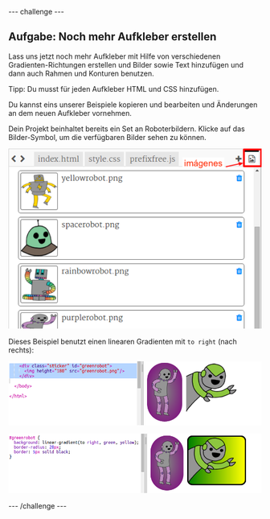 --- challenge ---
## Aufgabe: Noch mehr Aufkleber erstellen

Lass uns jetzt noch mehr Aufkleber mit Hilfe von verschiedenen Gradienten-Richtungen erstellen und Bilder sowie Text hinzufügen und dann auch Rahmen und Konturen benutzen. 

Tipp: Du musst für jeden Aufkleber HTML und CSS hinzufügen. 

Du kannst eins unserer Beispiele kopieren und bearbeiten und Änderungen an dem neuen Aufkleber vornehmen. 

Dein Projekt beinhaltet bereits ein Set an Roboterbildern. Klicke auf das Bilder-Symbol, um die verfügbaren Bilder sehen zu können. 

![screenshot](images/stickers-images.png)

Dieses Beispiel benutzt einen linearen Gradienten mit `to right` (nach rechts):

![screenshot](images/stickers-green-html.png)

![screenshot](images/stickers-green-style.png)



--- /challenge ---
